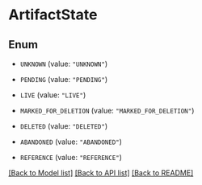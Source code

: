 # ArtifactState

## Enum


* `UNKNOWN` (value: `"UNKNOWN"`)

* `PENDING` (value: `"PENDING"`)

* `LIVE` (value: `"LIVE"`)

* `MARKED_FOR_DELETION` (value: `"MARKED_FOR_DELETION"`)

* `DELETED` (value: `"DELETED"`)

* `ABANDONED` (value: `"ABANDONED"`)

* `REFERENCE` (value: `"REFERENCE"`)


[[Back to Model list]](../README.md#documentation-for-models) [[Back to API list]](../README.md#documentation-for-api-endpoints) [[Back to README]](../README.md)


